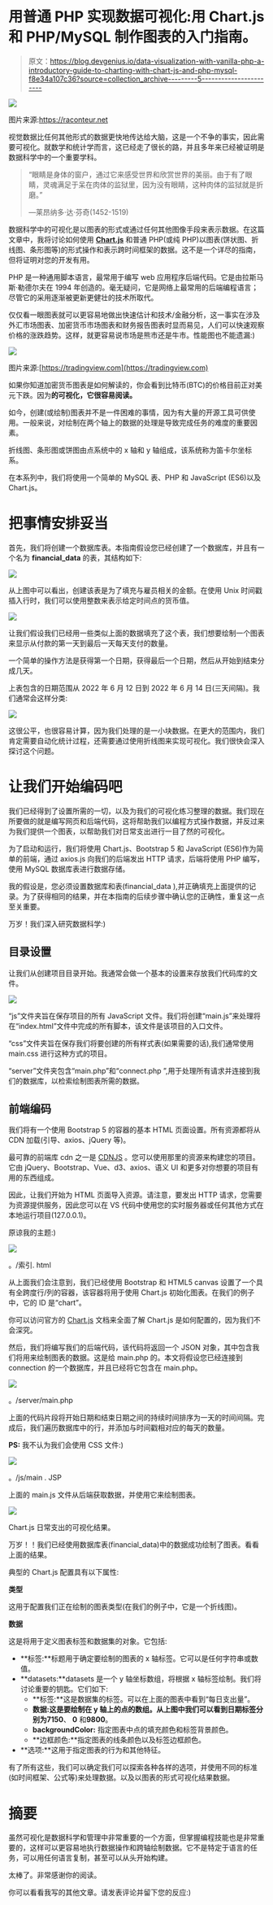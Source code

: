 # 用普通 PHP 实现数据可视化:用 Chart.js 和 PHP/MySQL 制作图表的入门指南。

> 原文：<https://blog.devgenius.io/data-visualization-with-vanilla-php-a-introductory-guide-to-charting-with-chart-js-and-php-mysql-f8e34a107c36?source=collection_archive---------5----------------------->

![](img/302f51f8a296ff1328dcfca98674c195.png)

图片来源:https://raconteur.net

视觉数据比任何其他形式的数据更快地传达给大脑，这是一个不争的事实，因此需要可视化。就数学和统计学而言，这已经走了很长的路，并且多年来已经被证明是数据科学中的一个重要学科。

> “眼睛是身体的窗户，通过它来感受世界和欣赏世界的美丽。由于有了眼睛，灵魂满足于呆在肉体的监狱里，因为没有眼睛，这种肉体的监狱就是折磨。”
> 
> —莱昂纳多·达·芬奇(1452-1519)

数据科学中的可视化是以图表的形式或通过任何其他图像手段来表示数据。在这篇文章中，我将讨论如何使用 [**Chart.js**](https://www.chartjs.org/) 和普通 PHP(或纯 PHP)以图表(饼状图、折线图、条形图等)的形式操作和表示跨时间框架的数据。这不是一个详尽的指南，但将证明对您的开发有用。

PHP 是一种通用脚本语言，最常用于编写 web 应用程序后端代码。它是由拉斯马斯·勒德尔夫在 1994 年创造的。毫无疑问，它是网络上最常用的后端编程语言；尽管它的采用逐渐被更新更健壮的技术所取代。

仅仅看一眼图表就可以更容易地做出快速估计和技术/金融分析，这一事实在涉及外汇市场图表、加密货币市场图表和财务报告图表时显而易见，人们可以快速观察价格的涨跌趋势。这样，就更容易说市场是熊市还是牛市。性能图也不能遗漏:)

![](img/910d8823d49436f1f4289b313263a775.png)

图片来源:[https://tradingview.com](https://tradingview.com)

如果你知道加密货币图表是如何解读的，你会看到比特币(BTC)的价格目前正对美元下跌。因为**的可视化，它很容易阅读。**

如今，创建(或绘制)图表并不是一件困难的事情，因为有大量的开源工具可供使用。一般来说，对绘制在两个轴上的数据的处理是导致完成任务的难度的重要因素。

折线图、条形图或饼图由点系统中的 x 轴和 y 轴组成，该系统称为笛卡尔坐标系。

在本系列中，我们将使用一个简单的 MySQL 表、PHP 和 JavaScript (ES6)以及 Chart.js。

# 把事情安排妥当

首先，我们将创建一个数据库表。本指南假设您已经创建了一个数据库，并且有一个名为 **financial_data** 的表，其结构如下:

![](img/39690b2f9b4827cd25a2fc3aa4e3d77b.png)

从上图中可以看出，创建该表是为了填充与雇员相关的金额。在使用 Unix 时间戳插入行时，我们可以使用整数来表示给定时间点的货币值。

![](img/c1456f5223408a00bdc9af2a84dda29e.png)

让我们假设我们已经用一些类似上面的数据填充了这个表，我们想要绘制一个图表来显示从付款的第一天到最后一天每天支付的数量。

一个简单的操作方法是获得第一个日期，获得最后一个日期，然后从开始到结束分成几天。

上表包含的日期范围从 2022 年 6 月 12 日到 2022 年 6 月 14 日(三天间隔)。我们通常会这样分类:

![](img/d86b8e7cbda355ecc9dccd4df0050300.png)

这很公平，也很容易计算，因为我们处理的是一小块数据。在更大的范围内，我们肯定需要自动化统计过程，还需要通过使用折线图来实现可视化。我们很快会深入探讨这个问题。

# 让我们开始编码吧

我们已经得到了设置所需的一切，以及为我们的可视化练习整理的数据。我们现在所要做的就是编写网页和后端代码，这将帮助我们以编程方式操作数据，并反过来为我们提供一个图表，以帮助我们对日常支出进行一目了然的可视化。

为了启动和运行，我们将使用 Chart.js、Bootstrap 5 和 JavaScript (ES6)作为简单的前端，通过 axios.js 向我们的后端发出 HTTP 请求，后端将使用 PHP 编写，使用 MySQL 数据库表进行数据存储。

我的假设是，您必须设置数据库和表(financial_data ),并正确填充上面提供的记录。为了获得相同的结果，并在本指南的后续步骤中确认您的正确性，重复这一点至关重要。

万岁！我们深入研究数据科学:)

## 目录设置

让我们从创建项目目录开始。我通常会做一个基本的设置来存放我们代码库的文件。

![](img/fdde2f15cbf275c7522c0b925e685338.png)

“js”文件夹旨在保存项目的所有 JavaScript 文件。我们将创建“main.js”来处理将在“index.html”文件中完成的所有脚本，该文件是该项目的入口文件。

“css”文件夹旨在保存我们将要创建的所有样式表(如果需要的话),我们通常使用 main.css 进行这种方式的项目。

“server”文件夹包含“main.php”和“connect.php ”,用于处理所有请求并连接到我们的数据库，以检索绘制图表所需的数据。

## 前端编码

我们将有一个使用 Bootstrap 5 的容器的基本 HTML 页面设置。所有资源都将从 CDN 加载(引导、axios、jQuery 等)。

最可靠的前端库 cdn 之一是 [CDNJS](https://cdnjs.com) 。您可以使用那里的资源来构建您的项目。它由 jQuery、Bootstrap、Vue、d3、axios、语义 UI 和更多对你想要的项目有用的东西组成。

因此，让我们开始为 HTML 页面导入资源。请注意，要发出 HTTP 请求，您需要为资源提供服务，因此您可以在 VS 代码中使用您的实时服务器或任何其他方式在本地运行项目(127.0.0.1)。

原谅我的主题:)

![](img/7cc2ef6b2fed76f66032db617d08ddaf.png)

。/索引. html

从上面我们会注意到，我们已经使用 Bootstrap 和 HTML5 canvas 设置了一个具有全跨度行/列的容器，该容器将用于使用 Chart.js 初始化图表。在我们的例子中，它的 ID 是“chart”。

你可以访问官方的 [Chart.js](https://www.chartjs.org/) 文档来全面了解 Chart.js 是如何配置的，因为我们不会深究。

然后，我们将编写我们的后端代码，该代码将返回一个 JSON 对象，其中包含我们将用来绘制图表的数据。这是给 main.php 的。本文将假设您已经连接到 connection 的一个数据库，并且已经将它包含在 main.php。

![](img/59d4826a1f0b454c4cca390e739741bc.png)

。/server/main.php

上面的代码片段将开始日期和结束日期之间的持续时间排序为一天的时间间隔。完成后，我们遍历数据库中的行，并添加与时间戳相对应的每天的数量。

**PS:** 我不认为我们会使用 CSS 文件:)

![](img/a3bfd3e01964eb4ae65c201f2f426110.png)

。/js/main . JSP

上面的 main.js 文件从后端获取数据，并使用它来绘制图表。

![](img/94452b44ab1b8d4640e3f9787d6fac64.png)

Chart.js 日常支出的可视化结果。

万岁！！我们已经使用数据库表(financial_data)中的数据成功绘制了图表。看看上面的结果。

典型的 Chart.js 配置具有以下属性:

**类型**

这用于配置我们正在绘制的图表类型(在我们的例子中，它是一个折线图)。

**数据**

这是将用于定义图表标签和数据集的对象。它包括:

*   **标签:**标题用于确定要绘制的图表的 x 轴标签。它可以是任何字符串或数值。
*   **datasets:**datasets 是一个 y 轴坐标数组，将根据 x 轴标签绘制。我们将讨论重要的钥匙。它们如下:
    * **标签:**这是数据集的标签。可以在上面的图表中看到“每日支出量”。
    * **数据:**这是要绘制在 y 轴上的点的数组。从上图中我们可以看到日期标签分别为**7150**、 **0** 和**9800**。
    * **backgroundColor:** 指定图表中点的填充颜色和标签背景颜色。
    * **边框颜色:**指定图表的线条颜色以及标签边框颜色。
*   **选项:**这用于指定图表的行为和其他特征。

有了所有这些，我们可以确定我们可以探索各种各样的选项，并使用不同的标准(如时间框架、公式等)来处理数据。以及以图表的形式可视化结果数据。

# 摘要

虽然可视化是数据科学和管理中非常重要的一个方面，但掌握编程技能也是非常重要的，这样可以更容易地执行数据操作和跨轴绘制数据。它不是特定于语言的任务，可以用任何语言复制，甚至可以从头开始构建。

太棒了。非常感谢你的阅读。

你可以看看我写的其他文章。请发表评论并留下您的反应:)